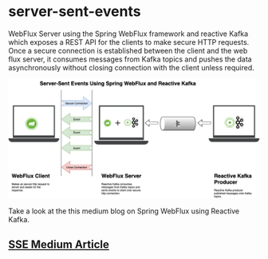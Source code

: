 # server-sent-events
WebFlux Server using the Spring WebFlux framework and reactive Kafka which exposes a REST API for the clients to make secure HTTP requests. Once a secure connection is established between the client and the web flux server, it consumes messages from Kafka topics and pushes the data asynchronously without closing connection with the client unless required.

![Architectue](SSE-Webflux-Kafka.png)

Take a look at the this medium blog on Spring WebFlux using Reactive Kafka.
## [SSE Medium Article](https://medium.com/egen/server-sent-events-using-spring-webflux-and-reactive-kafka-1a7ddbca4f5d)
